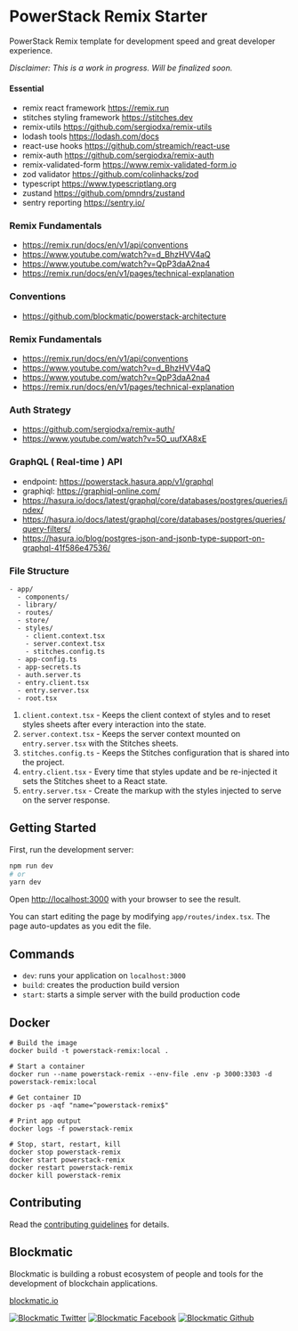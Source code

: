 # PowerStack Remix Starter

PowerStack Remix template for development speed and great developer experience.

_Disclaimer: This is a work in progress. Will be finalized soon._

#### Essential

- remix react framework https://remix.run
- stitches styling framework https://stitches.dev
- remix-utils https://github.com/sergiodxa/remix-utils
- lodash tools https://lodash.com/docs
- react-use hooks https://github.com/streamich/react-use
- remix-auth https://github.com/sergiodxa/remix-auth
- remix-validated-form https://www.remix-validated-form.io
- zod validator https://github.com/colinhacks/zod
- typescript https://www.typescriptlang.org
- zustand https://github.com/pmndrs/zustand
- sentry reporting https://sentry.io/

### Remix Fundamentals

- https://remix.run/docs/en/v1/api/conventions
- https://www.youtube.com/watch?v=d_BhzHVV4aQ
- https://www.youtube.com/watch?v=QpP3daA2na4
- https://remix.run/docs/en/v1/pages/technical-explanation

### Conventions

- https://github.com/blockmatic/powerstack-architecture

### Remix Fundamentals

- https://remix.run/docs/en/v1/api/conventions
- https://www.youtube.com/watch?v=d_BhzHVV4aQ
- https://www.youtube.com/watch?v=QpP3daA2na4
- https://remix.run/docs/en/v1/pages/technical-explanation

### Auth Strategy

- https://github.com/sergiodxa/remix-auth/
- https://www.youtube.com/watch?v=5O_uufXA8xE

### GraphQL ( Real-time ) API

- endpoint: https://powerstack.hasura.app/v1/graphql
- graphiql: https://graphiql-online.com/
- https://hasura.io/docs/latest/graphql/core/databases/postgres/queries/index/
- https://hasura.io/docs/latest/graphql/core/databases/postgres/queries/query-filters/
- https://hasura.io/blog/postgres-json-and-jsonb-type-support-on-graphql-41f586e47536/

### File Structure

```
- app/
  - components/
  - library/
  - routes/
  - store/
  - styles/
    - client.context.tsx
    - server.context.tsx
    - stitches.config.ts
  - app-config.ts
  - app-secrets.ts
  - auth.server.ts
  - entry.client.tsx
  - entry.server.tsx
  - root.tsx
```

1. `client.context.tsx` - Keeps the client context of styles and to reset styles sheets after every interaction into the state.
2. `server.context.tsx` - Keeps the server context mounted on `entry.server.tsx`
   with the Stitches sheets.
3. `stitches.config.ts` - Keeps the Stitches configuration that is shared into
   the project.
4. `entry.client.tsx` - Every time that styles update and be re-injected it sets the
   Stitches sheet to a React state.
5. `entry.server.tsx` - Create the markup with the styles injected to serve on the server response.

## Getting Started

First, run the development server:

```bash
npm run dev
# or
yarn dev
```

Open [http://localhost:3000](http://localhost:3000) with your browser to see the result.

You can start editing the page by modifying `app/routes/index.tsx`. The page auto-updates as you edit the file.

## Commands

- `dev`: runs your application on `localhost:3000`
- `build`: creates the production build version
- `start`: starts a simple server with the build production code

## Docker

```
# Build the image
docker build -t powerstack-remix:local .

# Start a container
docker run --name powerstack-remix --env-file .env -p 3000:3303 -d powerstack-remix:local

# Get container ID
docker ps -aqf "name=^powerstack-remix$"

# Print app output
docker logs -f powerstack-remix

# Stop, start, restart, kill
docker stop powerstack-remix
docker start powerstack-remix
docker restart powerstack-remix
docker kill powerstack-remix
```

## Contributing

Read the [contributing guidelines](https://developers.blockmatic.io) for details.

## Blockmatic

Blockmatic is building a robust ecosystem of people and tools for the development of blockchain applications.

[blockmatic.io](https://blockmatic.io)

<!-- Please don't remove this: Grab your social icons from https://github.com/carlsednaoui/gitsocial -->

<!-- display the social media buttons in your README -->

[![Blockmatic Twitter][1.1]][1]
[![Blockmatic Facebook][2.1]][2]
[![Blockmatic Github][3.1]][3]

<!-- links to social media icons -->
<!-- no need to change these -->

<!-- icons with padding -->

[1.1]: http://i.imgur.com/tXSoThF.png 'twitter icon with padding'
[2.1]: http://i.imgur.com/P3YfQoD.png 'facebook icon with padding'
[3.1]: http://i.imgur.com/0o48UoR.png 'github icon with padding'

<!-- icons without padding -->

[1.2]: http://i.imgur.com/wWzX9uB.png 'twitter icon without padding'
[2.2]: http://i.imgur.com/fep1WsG.png 'facebook icon without padding'
[3.2]: http://i.imgur.com/9I6NRUm.png 'github icon without padding'

<!-- links to your social media accounts -->
<!-- update these accordingly -->

[1]: http://www.twitter.com/blockmatic_io
[2]: http://fb.me/blockmatic.io
[3]: http://www.github.com/blockmatic

<!-- Please don't remove this: Grab your social icons from https://github.com/carlsednaoui/gitsocial -->
